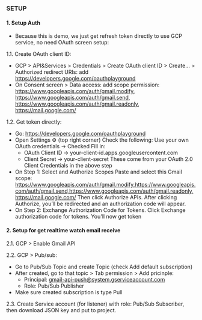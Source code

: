 ### SETUP

#### 1. Setup Auth

- Because this is demo, we just get refresh token directly to use GCP service, no need OAuth screen setup:

1.1. Create OAuth client ID:
  + GCP > API&Services > Credentials > Create OAuth client ID > Create... > Authorized redirect URIs:
  add https://developers.google.com/oauthplayground
  + On Consent screen > Data access: add scope permission:
  https://www.googleapis.com/auth/gmail.modify,
  https://www.googleapis.com/auth/gmail.send,
  https://www.googleapis.com/auth/gmail.readonly,
  https://mail.google.com/

1.2. Get token directly:
  + Go: https://developers.google.com/oauthplayground
  + Open Settings ⚙️ (top right corner)
Check the following:
Use your own OAuth credentials → Checked
Fill in:
    + OAuth Client ID → your-client-id.apps.googleusercontent.com
    + Client Secret → your-client-secret
These come from your OAuth 2.0 Client Credentials in the above step
  + On Step 1: Select and Authorize Scopes
Paste and select this Gmail scope:
https://www.googleapis.com/auth/gmail.modify,https://www.googleapis.com/auth/gmail.send,https://www.googleapis.com/auth/gmail.readonly,https://mail.google.com/
Then click Authorize APIs.
After clicking Authorize, you’ll be redirected and an authorization code will appear.
  + On Step 2: Exchange Authorization Code for Tokens.
  Click Exchange authorization code for tokens. You'll now get token

#### 2. Setup for get realtime watch email receive

2.1. GCP > Enable Gmail API

2.2. GCP > Pub/sub:
  + Go to Pub/Sub Topic and create Topic (check Add default subscription)
  + After created, go to that topic > Tab permission > Add pricinple:
    + Principal: gmail-api-push@system.gserviceaccount.com
    + Role: Pub/Sub Publisher
  + Make sure created subscription is type Pull

2.3. Create Service account (for listener) with role: Pub/Sub Subscriber, then download JSON key and put to project.
